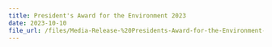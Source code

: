 ```yaml
---
title: President's Award for the Environment 2023
date: 2023-10-10
file_url: /files/Media-Release-%20Presidents-Award-for-the-Environment-2023.pdf
---
```

